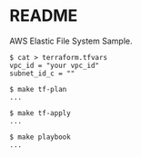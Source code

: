 # README

AWS Elastic File System Sample.

```
$ cat > terraform.tfvars
vpc_id = "your vpc_id"
subnet_id_c = ""

$ make tf-plan
...

$ make tf-apply
...

$ make playbook
...
```
